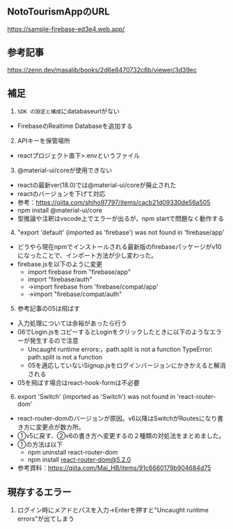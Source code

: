 ## NotoTourismAppのURL
https://sample-firebase-ed3e4.web.app/

## 参考記事
https://zenn.dev/masalib/books/2d6e8470732c8b/viewer/3d39ec

## 補足
1. `SDK の設定と構成`にdatabaseurlがない
- FirebaseのRealtime Databaseを追加する
2. APIキーを保管場所
- reactプロジェクト直下>.envというファイル
3. @material-ui/coreが使用できない
- reactの最新ver(18.0)では@material-ui/coreが廃止された
- reactのバージョンを下げて対応
- 参考：https://qiita.com/shiho97797/items/cacb21d09330de56a505
- npm install @material-ui/core
- 型推論や注釈はvscode上でエラーが出るが，npm startで問題なく動作する

4. "export 'default' (imported as 'firebase') was not found in 'firebase/app'
- どうやら現在npmでインストールされる最新版のfirebaseパッケージがv10になったことで、インポート方法が少し変わった。
- firebase.jsを以下のように変更
    - import firebase from "firebase/app"
    - import "firebase/auth"
    - →import firebase from 'firebase/compat/app'
    - →import "firebase/compat/auth"

5. 参考記事の05は飛ばす
- 入力処理については余裕があったら行う
- 06でLogin.jsをコピーするとLoginをクリックしたときに以下のようなエラーが発生するので注意
    -  Uncaught runtime errors:，path.split is not a function TypeError: path.split is not a function
    - 05を適応していないSignup.jsをログインバージョンにかきかえると解消される
- 05を飛ばす場合はreact-hook-formは不必要

6. export 'Switch' (imported as 'Switch') was not found in 'react-router-dom'
- react-router-domのバージョンが原因。v6以降はSwitchがRoutesになり書き方に変更点が数カ所。
- ①v5に戻す、②v6の書き方へ変更するの２種類の対処法をまとめました。
- ①の方法は以下
    - npm uninstall react-router-dom
    - npm install react-router-dom@5.2.0
- 参考資料：https://qiita.com/Mai_HB/items/91c6660179b904684d75

## 現存するエラー
1. ログイン時にメアドとパスを入力→Enterを押すと"Uncaught runtime errors"が出てしまう
